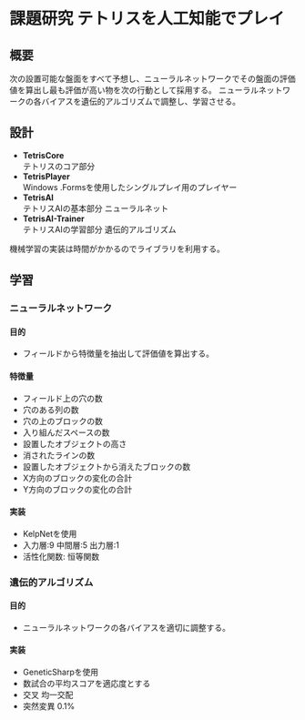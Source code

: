 # 課題研究 テトリスを人工知能でプレイ

## 概要
次の設置可能な盤面をすべて予想し、ニューラルネットワークでその盤面の評価値を算出し最も評価が高い物を次の行動として採用する。
ニューラルネットワークの各バイアスを遺伝的アルゴリズムで調整し、学習させる。

## 設計
* **TetrisCore**        
テトリスのコア部分
* **TetrisPlayer**      
Windows .Formsを使用したシングルプレイ用のプレイヤー
* **TetrisAI**          
テトリスAIの基本部分 ニューラルネット
* **TetrisAI-Trainer**  
テトリスAIの学習部分 遺伝的アルゴリズム

機械学習の実装は時間がかかるのでライブラリを利用する。

## 学習
### ニューラルネットワーク
  #### 目的
  * フィールドから特徴量を抽出して評価値を算出する。
  #### 特徴量
  * フィールド上の穴の数
  * 穴のある列の数
  * 穴の上のブロックの数
  * 入り組んだスペースの数
  * 設置したオブジェクトの高さ
  * 消されたラインの数
  * 設置したオブジェクトから消えたブロックの数
  * X方向のブロックの変化の合計
  * Y方向のブロックの変化の合計
  #### 実装
  * KelpNetを使用
  * 入力層:9 中間層:5 出力層:1
  * 活性化関数: 恒等関数
### 遺伝的アルゴリズム
  #### 目的
  * ニューラルネットワークの各バイアスを適切に調整する。
  #### 実装
  * GeneticSharpを使用
  * 数試合の平均スコアを適応度とする
  * 交叉 均一交配
  * 突然変異 0.1%
